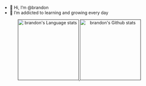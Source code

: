 

- 👋 Hi, I’m @brandon
- 🌱 I’m addicted to learning and growing every day




<div align="center"> 
<a href="">
<img height=200 src="https://github-readme-stats-git-master-rstaa-rickstaa.vercel.app//api/top-langs/?username=nguyenlethaihoang&layout=compact&langs_count=10&hide_border=1&role=OWNER,COLLABORATOR#gh-light-mode-only" alt="brandon's Language stats" />
</a>
<a href="">
<img height=200 src="https://github-readme-stats-git-master-rstaa-rickstaa.vercel.app//api?username=nguyenlethaihoang&show_icons=true&count_private=true&line_height=28&hide_border=1&include_all_commits=true&card_width=450&role=OWNER,COLLABORATOR&exclude_repo=github-readme-stats#gh-light-mode-only" alt="brandon's Github stats" />
</a>
</div
